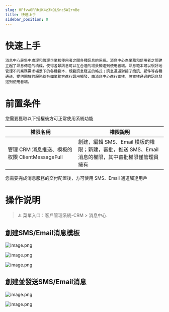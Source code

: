 ```yaml
---
slug: HFfvw0RRbiK4z3kQLSnc5W2rnBe
title: 快速上手
sidebar_position: 0
---
```



# 快速上手


    消息中心是集中處理和管理企業和使用者之間各種訊息的系統。消息中心為業務和使用者之間建立起了訊息傳送的橋樑，使得各類訊息可以在合適的場景觸達到使用者端。訊息範本可以很好地管理不同業務需求場景下的各種範本，規範訊息發送的格式；訊息通道對接了簡訊、郵件等各種通道，提供開放的服務給各個業務方進行調用觸發，由消息中心進行審核，將審核通過的訊息發送到使用者端。


# 前置条件


您需要獲取以下授權後方可正常使用系統功能


| **權限名稱**                          | **權限說明**                                                |
| --------------------------------- | ------------------------------------------------------- |
| 管理 CRM 消息推送、模板的权限 ClientMessageFull | 創建，編輯 SMS、Email 模板的權限；新建，審批，推送 SMS、Email 消息的權限，其中審批權限僅管理員擁有 |


您需要完成消息服務的交付配置後，方可使用 SMS、Email 通道觸達用戶


# 操作说明


> ⚓ 菜單入口：客戶管理系統-CRM  > 消息中心


## 創建SMS/Email消息模板


![image.png](/assets/33527ada4706997a7f9e79268f04f9cf.png)


![image.png](/assets/4fd1692dc0768088b72a17543efdfe7f.png)


![image.png](/assets/5276398628c9202806a3c4d786f8b756.png)


## 創建並發送SMS/Email消息


![image.png](/assets/eba5efff9f2becfc04f51e2004a229fc.png)


![image.png](/assets/365519f58142f3bf03db194bdafb28a2.png)

